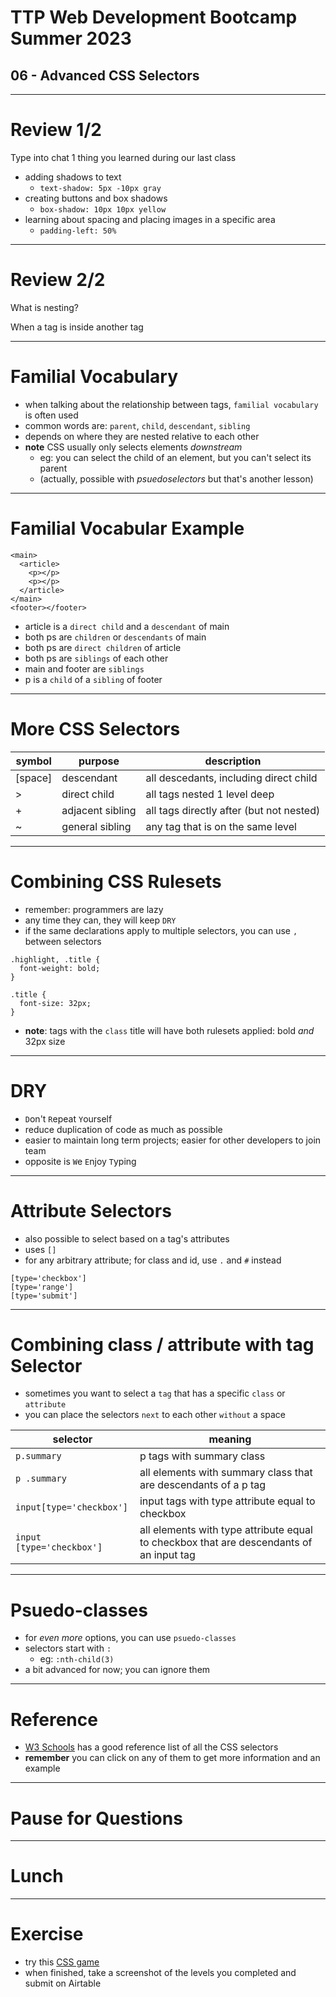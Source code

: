 # TTP Web Development Bootcamp Summer 2023
## 06 - Advanced CSS Selectors

---

# Review 1/2
Type into chat 1 thing you learned during our last class

- adding shadows to text
  - `text-shadow: 5px -10px gray`
- creating buttons and box shadows
  - `box-shadow: 10px 10px yellow`
- learning about spacing and placing images in a specific area
  - `padding-left: 50%`

---

# Review 2/2
What is nesting?

When a tag is inside another tag

---

# Familial Vocabulary

- when talking about the relationship between tags, `familial vocabulary` is often used
- common words are: `parent`, `child`, `descendant`, `sibling`
- depends on where they are nested relative to each other
- **note** CSS usually only selects elements *downstream*
  - eg: you can select the child of an element, but you can't select its parent
  - (actually, possible with *psuedoselectors* but that's another lesson)

---

# Familial Vocabular Example

```
<main>
  <article>
    <p></p>
    <p></p>
  </article>
</main>
<footer></footer>
```

- article is a `direct child` and a `descendant` of main
- both ps are `children` or `descendants` of main
- both ps are `direct children` of article
- both ps are `siblings` of each other
- main and footer are `siblings`
- p is a `child` of a `sibling` of footer

---

# More CSS Selectors

| symbol | purpose | description |
| --- | --- | --- |
| [space] | descendant | all descedants, including direct child |
| > | direct child | all tags nested 1 level deep |
| + | adjacent sibling | all tags directly after (but not nested) |
| ~ | general sibling | any tag that is on the same level |

---

# Combining CSS Rulesets

- remember: programmers are lazy
- any time they can, they will keep `DRY`
- if the same declarations apply to multiple selectors, you can use `,` between selectors

```
.highlight, .title {
  font-weight: bold;
}

.title {
  font-size: 32px;
}
```
- **note**: tags with the `class` title will have both rulesets applied: bold *and* 32px size

---

# DRY

- `D`on't `R`epeat `Y`ourself
- reduce duplication of code as much as possible
- easier to maintain long term projects; easier for other developers to join team
- opposite is `W`e `E`njoy `T`yping

---

# Attribute Selectors

- also possible to select based on a tag's attributes
- uses `[]`
- for any arbitrary attribute; for class and id, use `.` and `#` instead

```
[type='checkbox']
[type='range']
[type='submit']
```

---

# Combining class / attribute with tag Selector

- sometimes you want to select a `tag` that has a specific `class` or `attribute`
- you can place the selectors `next` to each other `without` a space

| selector | meaning |
| --- | --- |
| `p.summary` | p tags with summary class |
| `p .summary` | all elements with summary class that are descendants of a p tag |
| `input[type='checkbox']` | input tags with type attribute equal to checkbox |
| `input [type='checkbox']` | all elements with type attribute equal to checkbox that are descendants of an input tag |

---

# Psuedo-classes

- for *even more* options, you can use `psuedo-classes`
- selectors start with `:`
  - eg: `:nth-child(3)`
- a bit advanced for now; you can ignore them

---

# Reference

- [W3 Schools](https://www.w3schools.com/cssref/css_selectors.php) has a good reference list of all the CSS selectors
- **remember** you can click on any of them to get more information and an example

---

# Pause for Questions

---

# Lunch

---

# Exercise

- try this [CSS game](https://flukeout.github.io)
- when finished, take a screenshot of the levels you completed and submit on Airtable
